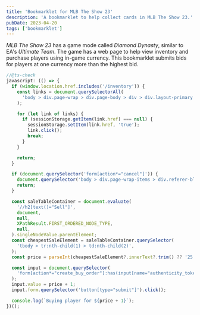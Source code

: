 ```yaml
---
title: 'Bookmarklet for MLB The Show 23'
description: 'A bookmarklet to help collect cards in MLB The Show 23.'
pubDate: 2023-04-20
tags: ['bookmarklet']
---
```


_MLB The Show 23_ has a game mode called _Diamond Dynasty_, similar to EA's _Ultimate Team_. The game has a web page to help view inventory and purchase players using in-game currency. This bookmarklet submits bids for players at one currency more than the highest bid.

```javascript
//@ts-check
javascript: (() => {
  if (window.location.href.includes('/inventory')) {
    const links = document.querySelectorAll(
      'body > div.page-wrap > div.page-body > div > div.layout-primary > div > div.scrollable.has-scroll > div > table > tbody > tr > td:nth-child(3) > a',
    );

    for (let link of links) {
      if (sessionStorage.getItem(link.href) === null) {
        sessionStorage.setItem(link.href, 'true');
        link.click();
        break;
      }
    }

    return;
  }

  if (document.querySelector('form[action*="cancel"]')) {
    document.querySelector('body > div.page-wrap-items > div.referer-block > div > a').click();
    return;
  }

  const saleTableContainer = document.evaluate(
    '//h2[text()="Sell"]',
    document,
    null,
    XPathResult.FIRST_ORDERED_NODE_TYPE,
    null,
  ).singleNodeValue.parentElement;
  const cheapestSaleElement = saleTableContainer.querySelector(
    'tbody > tr:nth-child(1) > td:nth-child(2)',
  );
  const price = parseInt(cheapestSaleElement?.innerText?.trim() ?? '25');

  const input = document.querySelector(
    'form[action*="create_buy_order"]:has(input[name="authenticity_token"]) #price',
  );
  input.value = price + 1;
  input.form.querySelector('button[type="submit"]').click();

  console.log(`Buying player for ${price + 1}`);
})();
```
